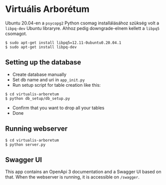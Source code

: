 # Virtuális Arborétum


Ubuntu 20.04-en a `psycopg2` Python csomag installálásához szükség volt a `libpq-dev` Ubuntu libraryre.
Ahhoz pedig downgrade-elnem kellett a `libpq5` csomagot.

```shell
$ sudo apt-get install libpq5=12.11-0ubuntu0.20.04.1
$ sudo apt-get install libpq-dev
```


## Setting up the database

* Create database manually
* Set db name and uri in `app_init.py`
* Run setup script for table creation like this:

```shell
$ cd virtualis-arboretum
$ python db_setup/db_setup.py
```

* Confirm that you want to drop all your tables
* Done


## Running webserver

```shell
$ cd virtualis-arboretum
$ python server.py
```


## Swagger UI

This app contains an OpenApi 3 documentation and a Swagger UI based on that.
When the webserver is running, it is accessible on `/swagger`.
